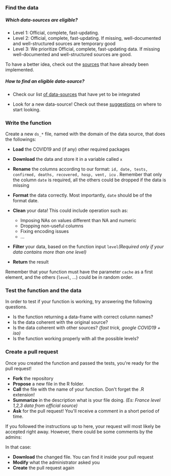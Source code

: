 ### Find the data

##### Which data-sources are eligible?

- Level 1: Official, complete, fast-updating. 
- Level 2: Official, complete, fast-updating. If missing, well-documented and well-structured sources are temporary good 
- Level 3: We prioritize Official, complete, fast-updating data. If missing well-documented and well-structured sources are good.

To have a better idea, check out the [sources](https://github.com/covid19datahub/COVID19dev/tree/master/R) that have already been implemented.

##### How to find an eligible data-source?

- Check our list [of data-sources](https://github.com/covid19datahub/COVID19/blob/master/TODO.md) that have yet to be integrated 

- Look for a new data-source! Check out these [suggestions](https://covid19datahub.slack.com/archives/C012XQVAQ2W) on where to start looking.

  

### Write the function

Create a new `ds_*` file, named with the domain of the data source, that does the followings:

- **Load** the COVID19 and (if any) other required packages

- **Download** the data and store it in a variable called  `x`

- **Rename** the columns according to our format: `id, date, tests, confirmed, deaths, recovered, hosp, vent, icu` . 
  Remember that only the column `date` is required, all the others could be dropped if the data is missing

- **Format** the data correctly. Most importantly, `date` should be of the format date.
- **Clean** your data! This could include operation such as:
  - Imposing NAs on values different than NA and numeric
  - Dropping non-useful columns
  - Fixing encoding issues
  - ...
- **Filter** your data, based on the function input `level`*(Required only if your data contains more than one level)*

- **Return** the result

Remember that your function must have the parameter `cache` as a first element, and the others (`level`, ...) could be in random order.



### Test the function and the data

In order to test if your function is working, try answering the following questions.

- Is the function returning a data-frame with correct column names?
- Is the data coherent with the original source?
- Is the data coherent with other sources? *(fast trick, google COVID19 + iso)*
- Is the function working properly with all the possible levels?



### Create a pull request

Once you created the function and passed the tests, you're ready for the pull request!

- **Fork** the repository
- **Propose** a new file in the R folder. 
- **Call** the file with the name of your function. Don't forget the .R extension!
- **Summarize** in the description what is your file doing. *(Es: France level 1,2,3 data from official source)*
- **Ask** for the pull request! You'll receive a comment in a short period of time.



If you followed the instructions up to here, your request will most likely be accepted right away. However, there could be some comments by the admins:

In that case:

- **Download** the changed file. You can find it inside your pull request
- **Modify** what the administrator asked you
- **Create** the pull request again

